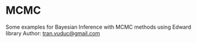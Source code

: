 # MCMC
Some examples for Bayesian Inference with MCMC methods using Edward library
Author: tran.vuduc@gmail.com
